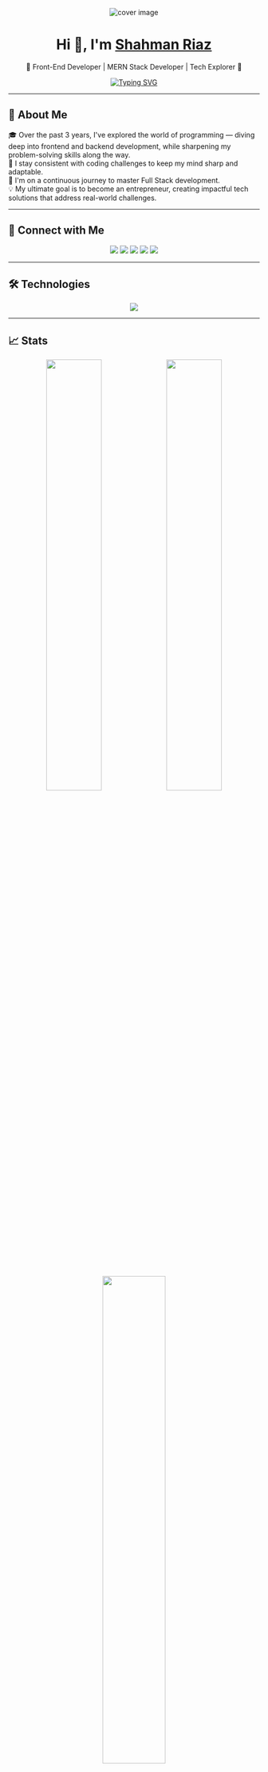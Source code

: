 <!-- README.md for Shahman Riaz -->

<p align="center">
  <img src="https://github.com/user-attachments/assets/db2baa6b-b050-4735-9236-70110676d962" alt="cover image" />
</p>

<h1 align="center">Hi 👋, I'm <a href="https://shahmanriaz.vercel.app" target="_blank">Shahman Riaz</a></h1>

<p align="center">
  🚀 Front-End Developer | MERN Stack Developer | Tech Explorer 🧠 <br>
</p>

<p align="center">
  <a href="https://github.com/smn-riaz">
    <img src="https://readme-typing-svg.demolab.com?font=Fira+Code&size=20&duration=2000&pause=1000&center=true&vCenter=true&width=435&lines=Front-End+Web+Developer;MERN+Stack+Developer;Tech+Explorer;Lifelong+Learner+%F0%9F%93%9A;Code.+Create.+Repeat." alt="Typing SVG" />
  </a>
</p>

---

## 🧠 About Me

🎓 Over the past 3 years, I've explored the world of programming — diving deep into frontend and backend development, while sharpening my problem-solving skills along the way.  
💪 I stay consistent with coding challenges to keep my mind sharp and adaptable.  
🌱 I'm on a continuous journey to master Full Stack development.  
💡 My ultimate goal is to become an entrepreneur, creating impactful tech solutions that address real-world challenges.

---

## 🔗 Connect with Me

<p align="center">
  <a href="mailto:shahmanriaz07@gmail.com"><img src="https://img.shields.io/badge/Gmail-%23D14836?style=for-the-badge&logo=gmail&logoColor=white"/></a>
  <a href="https://www.linkedin.com/in/shahman-riaz/" target="_blank"><img src="https://img.shields.io/badge/LinkedIn-blue?style=for-the-badge&logo=linkedin&logoColor=white"/></a>
  <a href="https://www.facebook.com/smn.riaz" target="_blank"><img src="https://img.shields.io/badge/Facebook-%231877F2?style=for-the-badge&logo=facebook&logoColor=white"/></a>
  <a href="https://twitter.com/smn_riaz" target="_blank"><img src="https://img.shields.io/badge/Twitter-%231DA1F2?style=for-the-badge&logo=twitter&logoColor=white"/></a>
  <a href="https://shahmanriaz.vercel.app" target="_blank"><img src="https://img.shields.io/badge/Portfolio-%23FF5722?style=for-the-badge&logo=firefox&logoColor=white"/></a>
</p>

---

## 🛠️ Technologies

<p align="center">
  <img src="https://skillicons.dev/icons?i=html,css,js,ts,react,next,redux,nodejs,express,mongodb,firebase,mysql,tailwind,bootstrap,materialui,git,github,vscode" />
</p>

---

## 📈 Stats

<div align="center">
  <img src="https://github-readme-stats.vercel.app/api?username=smn-riaz&show_icons=true&theme=tokyonight&hide_border=true" width="47%" />
  <img src="https://github-readme-streak-stats.herokuapp.com/?user=smn-riaz&theme=tokyonight&hide_border=true" width="47%" />
</div>

<div align="center">
  <img src="https://github-readme-stats.vercel.app/api/top-langs/?username=smn-riaz&layout=compact&theme=tokyonight&hide_border=true" width="50%" />
</div>

---

## 📌 Last & Best Projects

<table>
  <tr>
    <td align="center" width="33%" style="padding: 15px;">
      <a href="https://github.com/smn-riaz/medicommerce-frontend" title="MediCommerce" style="text-decoration: none;">
        <img src="https://github-readme-stats.vercel.app/api/pin/?username=smn-riaz&repo=medicommerce-frontend&theme=tokyonight&hide_border=true" alt="MediCommerce" />
        <h3 style="font-size: 1.2rem; font-weight: bold; margin-top: 10px;">MediCommerce - Full-Stack E-commerce for Healthcare Products</h3>
        <p style="font-size: 0.95rem; color: #555;">An eCommerce platform for medical products, allowing users to browse, purchase, and review medical supplies.</p>
        <p style="font-size: 0.95rem; font-weight: bold;">Technologies: Next.js, Typescript, Tailwind CSS, Redux, Node.js, Express, MongoDB, Mongoose</p>
        <p style="font-size: 0.95rem; font-weight: bold;">Core Features: Secure payments, user authentication, real-time inventory, and product reviews.</p>
        <p>
          <a href="https://medicommerce-client.vercel.app" target="_blank" style="text-decoration: none;">
            <img src="https://img.shields.io/badge/Live-Demo-4CAF50?style=flat-square&logo=appveyor" alt="Live Demo" />
          </a>
          <a href="https://github.com/smn-riaz/medicommerce-frontend" target="_blank" style="text-decoration: none;">
            <img src="https://img.shields.io/badge/GitHub-Repository-24292F?style=flat-square&logo=github" alt="GitHub Repo" />
          </a>
        </p>
      </a>
    </td>
    <td align="center" width="33%" style="padding: 15px;">
      <a href="https://github.com/smn-riaz/cyclehouse-frontend" title="CycleHouse" style="text-decoration: none;">
        <img src="https://github-readme-stats.vercel.app/api/pin/?username=smn-riaz&repo=cyclehouse-frontend&theme=tokyonight&hide_border=true" alt="CycleHouse" />
        <h3 style="font-size: 1.2rem; font-weight: bold; margin-top: 10px;">CycleHouse - Full-Stack E-commerce Platform for Bicycle Enthusiasts</h3>
        <p style="font-size: 0.95rem; color: #555;">Online store for bicycle sales with features for searching, filtering, and purchasing bicycles.</p>
        <p style="font-size: 0.95rem; font-weight: bold;">Technologies: React, Typescript, Redux, Tailwind CSS, Node.js, Express.js, MongoDB, Mongoose</p>
        <p style="font-size: 0.95rem; font-weight: bold;">Core Features: Bicycle catalog, user authentication, shopping cart, and order management.</p>
        <p>
          <a href="https://bicycle-store-assignment4-client.vercel.app" target="_blank" style="text-decoration: none;">
            <img src="https://img.shields.io/badge/Live-Demo-4CAF50?style=flat-square&logo=appveyor" alt="Live Demo" />
          </a>
          <a href="https://github.com/smn-riaz/cyclehouse-frontend" target="_blank" style="text-decoration: none;">
            <img src="https://img.shields.io/badge/GitHub-Repository-24292F?style=flat-square&logo=github" alt="GitHub Repo" />
          </a>
        </p>
      </a>
    </td>
    <td align="center" width="33%" style="padding: 15px;">
      <a href="https://github.com/smn-riaz/cosmetics-ecommerce-client" title="Cosmetics E-commerce" style="text-decoration: none;">
        <img src="https://github-readme-stats.vercel.app/api/pin/?username=smn-riaz&repo=cosmetics-ecommerce-client&theme=tokyonight&hide_border=true" alt="Cosmetics Ecommerce" />
        <h3 style="font-size: 1.2rem; font-weight: bold; margin-top: 10px;">Cosmetics E-commerce - Best E-commerce platform for cosmetics, skin care products.</h3>
        <p style="font-size: 0.95rem; color: #555;">Cosmetics product store with integrated user reviews, product search, and purchase functionality.</p>
        <p style="font-size: 0.95rem; font-weight: bold;">Technologies: React, Redux, Node.js, Express, MongoDB, Mongoose</p>
        <p style="font-size: 0.95rem; font-weight: bold;">Core Features: Product search, user authentication, reviews, and shopping cart functionality.</p>
        <p>
          <a href="https://cosmetics-store-live.com" target="_blank" style="text-decoration: none;">
            <img src="https://img.shields.io/badge/Live-Demo-4CAF50?style=flat-square&logo=appveyor" alt="Live Demo" />
          </a>
          <a href="https://github.com/smn-riaz/cosmetics-ecommerce-client" target="_blank" style="text-decoration: none;">
            <img src="https://img.shields.io/badge/GitHub-Repository-24292F?style=flat-square&logo=github" alt="GitHub Repo" />
          </a>
        </p>
      </a>
    </td>
  </tr>
</table>




---

## 🏆 GitHub Trophies

<p align="center">
  <img src="https://github-profile-trophy.vercel.app/?username=smn-riaz&theme=gruvbox&no-frame=true&row=1&column=6" />
</p>

---

<p align="center">
  <img src="https://komarev.com/ghpvc/?username=smn-riaz&label=Profile+Views&color=blue&style=flat" alt="smn-riaz" />
</p>

<h3 align="center">
  Made with ❤️ by <a href="https://shahmanriaz.vercel.app" target="_blank">Shahman Riaz</a>
</h3>
